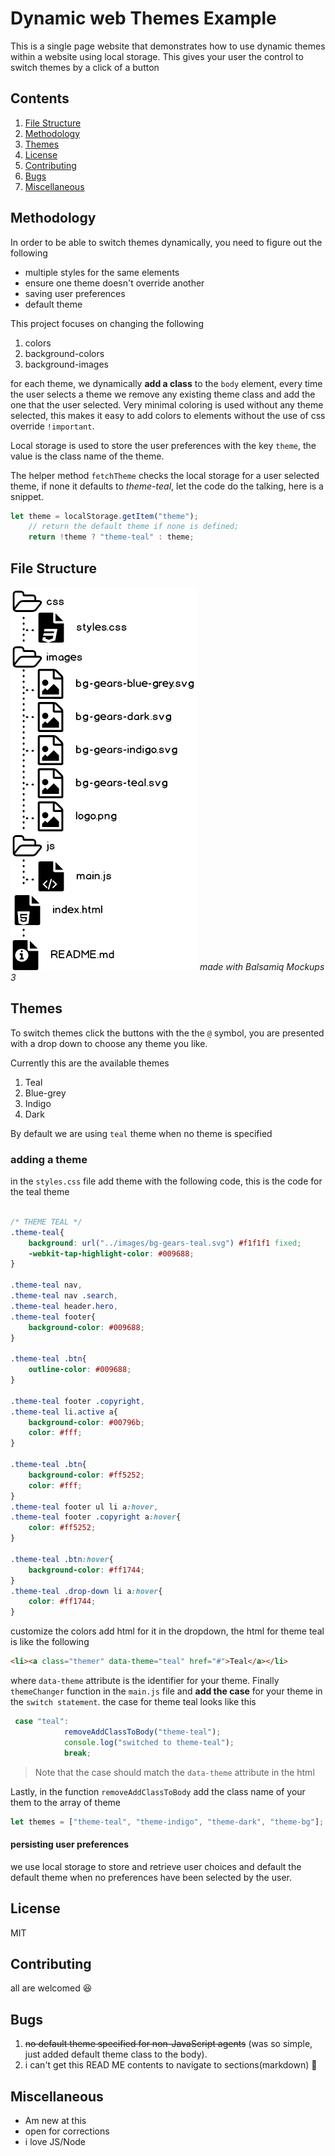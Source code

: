 # Dynamic web Themes Example
This is a single page website that demonstrates how to use dynamic themes within a website using local storage.
This gives your user the control to switch themes by a click of a button

## Contents
1. [File Structure](#)
2. [Methodology](#)
3. [Themes](#)
4. [License](#)
5. [Contributing](#)
6. [Bugs]()
7.  [Miscellaneous](#)

## Methodology
In order to be able to switch themes dynamically,  you need to figure out the following
- multiple styles for the same elements
- ensure one theme doesn't override another
- saving user preferences
- default theme

This project focuses on changing the following
1. colors
2. background-colors
3. background-images

for each theme, we dynamically **add a class** to the `body` element, every time the user selects a theme we remove any existing theme class and add the one that the user selected. Very minimal coloring is used without any theme selected, this makes it easy to add colors to elements without the use of css override `!important`.

Local storage is used to store the user preferences with the key `theme`, the value is the class name of the theme.

The helper method `fetchTheme`  checks the local storage for a user selected theme, if none it defaults to _theme-teal_, let the code do the talking, here is a snippet.
```javascript
let theme = localStorage.getItem("theme");
    // return the default theme if none is defined;
    return !theme ? "theme-teal" : theme;
```
## File Structure
![file structure](images/fs.png)
_made with Balsamiq Mockups 3_
## Themes
To switch themes click the buttons with the the `@` symbol, you are presented with a drop down to choose any theme you like.

Currently this are the available themes
1. Teal
2. Blue-grey
3. Indigo
4. Dark

By default we are using `teal` theme when no theme is specified

### adding a theme
in the `styles.css` file add  theme with the following code, this is the code for the teal theme
```css

/* THEME TEAL */
.theme-teal{
    background: url("../images/bg-gears-teal.svg") #f1f1f1 fixed;
    -webkit-tap-highlight-color: #009688;
}

.theme-teal nav,
.theme-teal nav .search,
.theme-teal header.hero,
.theme-teal footer{
    background-color: #009688;
}

.theme-teal .btn{
    outline-color: #009688;
}

.theme-teal footer .copyright,
.theme-teal li.active a{
    background-color: #00796b;
    color: #fff;
}

.theme-teal .btn{
    background-color: #ff5252;
    color: #fff;
}
.theme-teal footer ul li a:hover,
.theme-teal footer .copyright a:hover{
    color: #ff5252;
}

.theme-teal .btn:hover{
    background-color: #ff1744;
}
.theme-teal .drop-down li a:hover{
    color: #ff1744;
}

```
customize the colors add html for it in the dropdown, the html for theme teal is like the following
```html
<li><a class="themer" data-theme="teal" href="#">Teal</a></li>
```
where `data-theme` attribute is the identifier for your theme.
Finally `themeChanger` function in the `main.js` file and **add the case** for your theme in the `switch statement`. the case for theme teal looks like this
```javascript
 case "teal":
            removeAddClassToBody("theme-teal");
            console.log("switched to theme-teal");
            break;
```
> Note that the case should match the `data-theme` attribute in the html

Lastly, in the function `removeAddClassToBody` add the class name of your them to the array of theme
```javascript
let themes = ["theme-teal", "theme-indigo", "theme-dark", "theme-bg"];
```
#### persisting user preferences
we use local storage to store and retrieve user choices and default the default theme when no preferences have been selected by the user.
## License
MIT
## Contributing
all are welcomed :laughing:
## Bugs
1. ~~no default theme specified for non-JavaScript agents~~ (was so simple, just added default theme class to the body).
2. i can't get this READ ME contents to navigate to sections(markdown) :pray: 
## Miscellaneous
- Am new at this
- open for corrections
- i love JS/Node